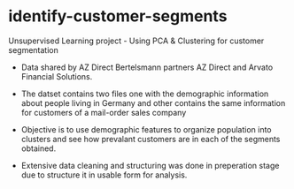 # identify-customer-segments
Unsupervised Learning project - Using PCA &amp; Clustering for customer segmentation

* Data shared by AZ Direct Bertelsmann partners AZ Direct and Arvato Financial Solutions.

* The datset contains two files one with the demographic information about people living in Germany and other contains the same information for customers of a mail-order sales company

* Objective is to use demographic features to organize population into clusters and see how prevalant customers are in each of the segments obtained.

* Extensive data cleaning and structuring was done in preperation stage due to structure it in usable form for analysis.
